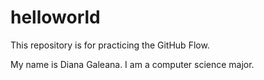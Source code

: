 # helloworld
This repository is for practicing the GitHub Flow.

My name is Diana Galeana. I am a computer science major.
